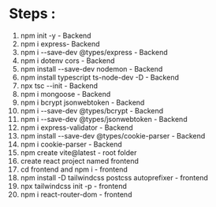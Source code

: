 # Steps :

1. npm init -y - Backend
2. npm i express- Backend
3. npm i --save-dev @types/express - Backend
4. npm i dotenv cors - Backend
5. npm install --save-dev nodemon - Backend
6. npm install typescript ts-node-dev -D - Backend
7. npx tsc --init -  Backend
8. npm i mongoose - Backend
9. npm i bcrypt jsonwebtoken - Backend
10. npm i --save-dev @types/bcrypt - Backend
11. npm i --save-dev @types/jsonwebtoken - Backend
12. npm i express-validator - Backend
13. npm install --save-dev @types/cookie-parser - Backend
14. npm i cookie-parser - Backend
15. npm create vite@latest - root folder
16. create react project named frontend
17. cd frontend and npm i - frontend
18. npm install -D tailwindcss postcss autoprefixer - frontend
19. npx tailwindcss init -p - frontend
20. npm i react-router-dom -  frontend

